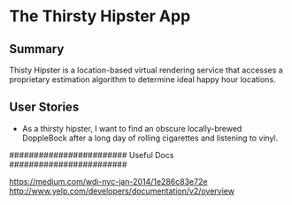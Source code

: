 The Thirsty Hipster App
======================

Summary
--------
Thisty Hipster is a location-based virtual rendering service that accesses a proprietary estimation algorithm to determine ideal happy hour locations.

User Stories
-----------
* As a thirsty hipster, I want to find an obscure locally-brewed DoppleBock after a long day of rolling cigarettes and listening to vinyl.





########################
Useful Docs
########################

https://medium.com/wdi-nyc-jan-2014/1e286c83e72e
http://www.yelp.com/developers/documentation/v2/overview
